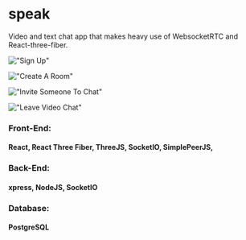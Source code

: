 # speak
Video and text chat app that makes heavy use of WebsocketRTC and React-three-fiber.

!["Sign Up"](https://github.com/RodoMark/speak/blob/master/client/public/SignUp.PNG?raw=true)

!["Create A Room"](https://github.com/RodoMark/speak/blob/master/client/public/NewRoom.PNG?raw=true)

!["Invite Someone To Chat"](https://github.com/RodoMark/speak/blob/master/client/public/ReceiveCall.PNG?raw=true)

!["Leave Video Chat"](https://github.com/RodoMark/speak/blob/master/client/public/VideoChat.PNG?raw=true)




### Front-End: 
#### React, React Three Fiber, ThreeJS, SocketIO, SimplePeerJS, 
### Back-End: 
#### xpress, NodeJS, SocketIO
### Database: 
#### PostgreSQL
